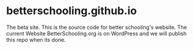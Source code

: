 # betterschooling.github.io
The beta site.
This is the source code for better schooling's website. 
The current Website BetterSchooling.org is on WordPress and we will publish this repo when its done. 
